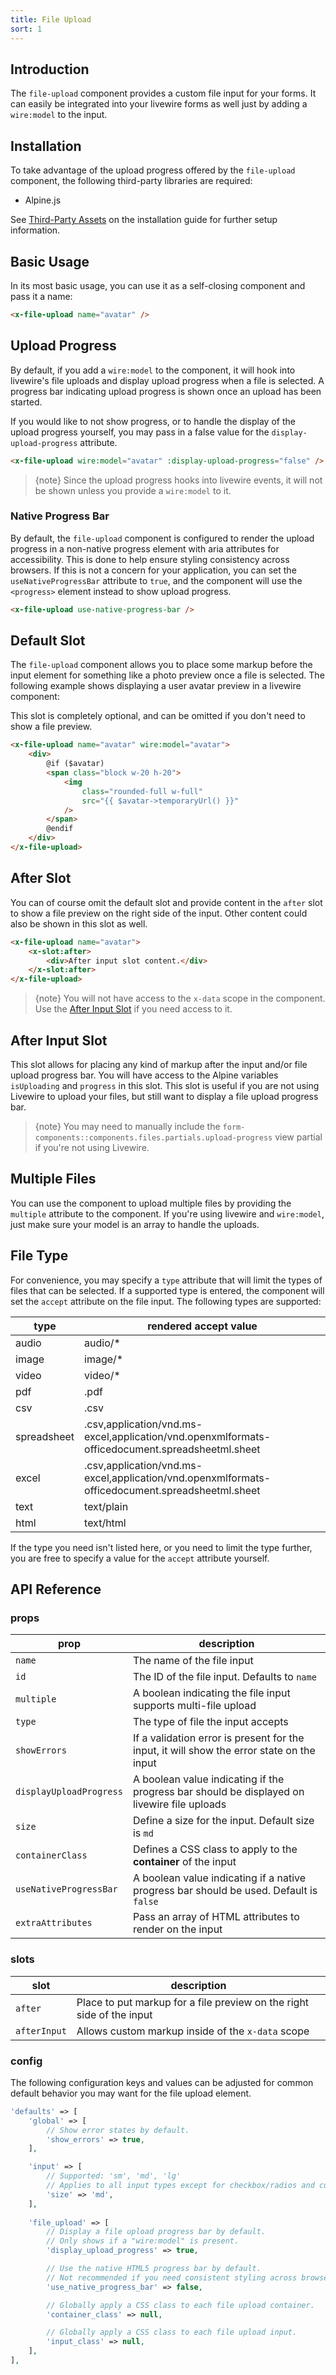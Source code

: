 ```yaml
---
title: File Upload
sort: 1
---
```


## Introduction

The `file-upload` component provides a custom file input for your forms. It can easily be integrated into your livewire forms
as well just by adding a `wire:model` to the input.

## Installation

To take advantage of the upload progress offered by the `file-upload` component, the following third-party libraries are required:

- Alpine.js

See [Third-Party Assets](/docs/laravel-form-components/{version}/installation#user-content-third-party-assets) on the installation guide for further setup information.

## Basic Usage

In its most basic usage, you can use it as a self-closing component and pass it a name:

```html
<x-file-upload name="avatar" />
```

## Upload Progress

By default, if you add a `wire:model` to the component, it will hook into livewire's file uploads and display upload progress when
a file is selected. A progress bar indicating upload progress is shown once an upload has been started.

If you would like to not show progress, or to handle the display of the upload progress yourself, you may pass in a false value
for the `display-upload-progress` attribute.

```html
<x-file-upload wire:model="avatar" :display-upload-progress="false" />
```

> {note} Since the upload progress hooks into livewire events, it will not be shown unless you provide a `wire:model` to it.

### Native Progress Bar

By default, the `file-upload` component is configured to render the upload progress in a non-native progress element with aria attributes
for accessibility. This is done to help ensure styling consistency across browsers. If this is not a concern for your application, you can
set the `useNativeProgressBar` attribute to `true`, and the component will use the `<progress>` element instead to show upload progress.

```html
<x-file-upload use-native-progress-bar />
```

## Default Slot

The `file-upload` component allows you to place some markup before the input element for something like a photo preview once
a file is selected. The following example shows displaying a user avatar preview in a livewire component:

This slot is completely optional, and can be omitted if you don't need to show a file preview.

```html
<x-file-upload name="avatar" wire:model="avatar">
    <div>
        @if ($avatar)
        <span class="block w-20 h-20">
            <img
                class="rounded-full w-full"
                src="{{ $avatar->temporaryUrl() }}"
            />
        </span>
        @endif
    </div>
</x-file-upload>
```

## After Slot

You can of course omit the default slot and provide content in the `after` slot to show a file preview on the right side of the input.
Other content could also be shown in this slot as well.

```html
<x-file-upload name="avatar">
    <x-slot:after>
        <div>After input slot content.</div>
    </x-slot:after>
</x-file-upload>
```

> {note} You will not have access to the `x-data` scope in the component. Use the [After Input Slot](#user-content-after-input-slot) if you need
> access to it.

## After Input Slot

This slot allows for placing any kind of markup after the input and/or file upload progress bar. You will have access to the Alpine variables
`isUploading` and `progress` in this slot. This slot is useful if you are not using Livewire to upload your files, but still want to display
a file upload progress bar.

> {note} You may need to manually include the `form-components::components.files.partials.upload-progress` view partial if you're not using Livewire.

## Multiple Files

You can use the component to upload multiple files by providing the `multiple` attribute to the component. If you're using livewire and `wire:model`, just make
sure your model is an array to handle the uploads.

## File Type

For convenience, you may specify a `type` attribute that will limit the types of files that can be selected. If a supported type is entered, the component
will set the `accept` attribute on the file input. The following types are supported:

| type | rendered accept value |
| --- |-----------------------|
| audio | audio/*               |
| image | image/*               |
| video | video/*               |
| pdf | .pdf                  |
| csv | .csv                  |
| spreadsheet | .csv,application/vnd.ms-excel,application/vnd.openxmlformats-officedocument.spreadsheetml.sheet |
| excel | .csv,application/vnd.ms-excel,application/vnd.openxmlformats-officedocument.spreadsheetml.sheet |
| text | text/plain |
| html | text/html |

If the type you need isn't listed here, or you need to limit the type further, you are free to specify a value for the `accept` attribute yourself.


## API Reference

### props

| prop | description                                                                                 |
| --- |---------------------------------------------------------------------------------------------|
| `name` | The name of the file input                                                                  |
| `id` | The ID of the file input. Defaults to `name`                                                |
| `multiple` | A boolean indicating the file input supports multi-file upload                              |
| `type` | The type of file the input accepts                                                          |
| `showErrors` | If a validation error is present for the input, it will show the error state on the input   |
| `displayUploadProgress` | A boolean value indicating if the progress bar should be displayed on livewire file uploads |
| `size` | Define a size for the input. Default size is `md`                                           |
| `containerClass` | Defines a CSS class to apply to the **container** of the input                                                                                            |
| `useNativeProgressBar` | A boolean value indicating if a native progress bar should be used. Default is `false`       |+
| `extraAttributes` | Pass an array of HTML attributes to render on the input                                                       |

### slots

| slot | description |
| --- | --- |
| `after` | Place to put markup for a file preview on the right side of the input |
| `afterInput` | Allows custom markup inside of the `x-data` scope |

### config

The following configuration keys and values can be adjusted for common default behavior
you may want for the file upload element.

```php
'defaults' => [
    'global' => [
        // Show error states by default.
        'show_errors' => true,    
    ],

    'input' => [
        // Supported: 'sm', 'md', 'lg'
        // Applies to all input types except for checkbox/radios and custom select.
        'size' => 'md',
    ],
    
    'file_upload' => [
        // Display a file upload progress bar by default.
        // Only shows if a "wire:model" is present.
        'display_upload_progress' => true,

        // Use the native HTML5 progress bar by default.
        // Not recommended if you need consistent styling across browsers.
        'use_native_progress_bar' => false,

        // Globally apply a CSS class to each file upload container.
        'container_class' => null,

        // Globally apply a CSS class to each file upload input.
        'input_class' => null,
    ],
],
```
